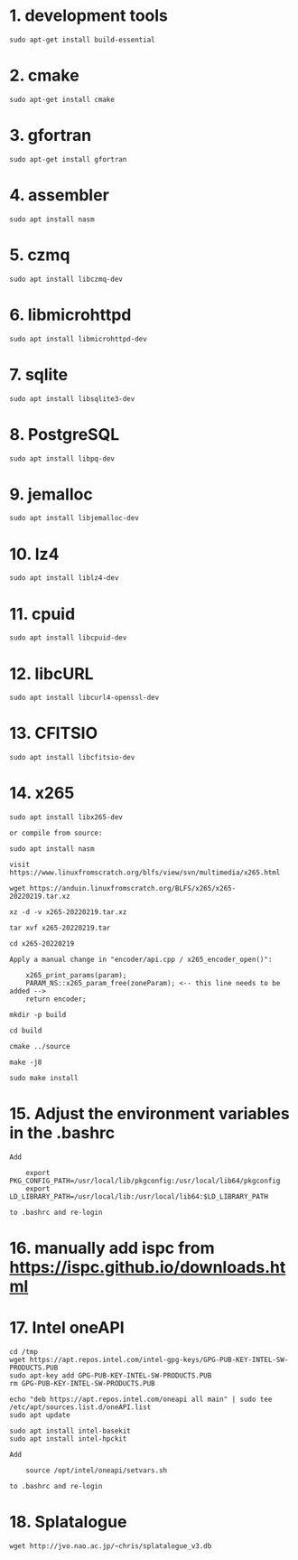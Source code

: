 # 1. development tools 
    sudo apt-get install build-essential

# 2. cmake
    sudo apt-get install cmake

# 3. gfortran
    sudo apt-get install gfortran

# 4. assembler
    sudo apt install nasm

# 5. czmq
    sudo apt install libczmq-dev

# 6. libmicrohttpd
    sudo apt install libmicrohttpd-dev

# 7. sqlite
    sudo apt install libsqlite3-dev

# 8. PostgreSQL
    sudo apt install libpq-dev

# 9. jemalloc
    sudo apt install libjemalloc-dev

# 10. lz4
    sudo apt install liblz4-dev

# 11. cpuid
    sudo apt install libcpuid-dev

# 12. libcURL
    sudo apt install libcurl4-openssl-dev

# 13. CFITSIO
    sudo apt install libcfitsio-dev

# 14. x265
    sudo apt install libx265-dev

    or compile from source:

    sudo apt install nasm

    visit https://www.linuxfromscratch.org/blfs/view/svn/multimedia/x265.html

    wget https://anduin.linuxfromscratch.org/BLFS/x265/x265-20220219.tar.xz

    xz -d -v x265-20220219.tar.xz

    tar xvf x265-20220219.tar

    cd x265-20220219

    Apply a manual change in "encoder/api.cpp / x265_encoder_open()":

        x265_print_params(param);
        PARAM_NS::x265_param_free(zoneParam); <-- this line needs to be added -->
        return encoder;

    mkdir -p build

    cd build

    cmake ../source

    make -j8

    sudo make install

# 15. Adjust the environment variables in the .bashrc

    Add

        export PKG_CONFIG_PATH=/usr/local/lib/pkgconfig:/usr/local/lib64/pkgconfig
        export LD_LIBRARY_PATH=/usr/local/lib:/usr/local/lib64:$LD_LIBRARY_PATH

    to .bashrc and re-login

# 16. manually add ispc from https://ispc.github.io/downloads.html

# 17. Intel oneAPI

    cd /tmp
    wget https://apt.repos.intel.com/intel-gpg-keys/GPG-PUB-KEY-INTEL-SW-PRODUCTS.PUB
    sudo apt-key add GPG-PUB-KEY-INTEL-SW-PRODUCTS.PUB
    rm GPG-PUB-KEY-INTEL-SW-PRODUCTS.PUB

    echo "deb https://apt.repos.intel.com/oneapi all main" | sudo tee /etc/apt/sources.list.d/oneAPI.list
    sudo apt update

    sudo apt install intel-basekit
    sudo apt install intel-hpckit

    Add

        source /opt/intel/oneapi/setvars.sh

    to .bashrc and re-login

# 18. Splatalogue 
    wget http://jvo.nao.ac.jp/~chris/splatalogue_v3.db

